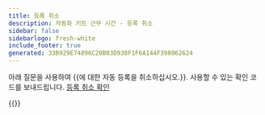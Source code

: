 ```yaml
---
title: 등록 취소
description: 자동화 키트 근무 시간 - 등록 취소
sidebar: false
sidebarlogo: fresh-white
include_footer: true
generated: 33B929E74896C20B83D938F1F6A144F398062624
---
```


아래 질문을 사용하여 {{에 대한 자동 등록을 취소하십시오.<product-name>}}. 사용할 수 있는 확인 코드를 보내드립니다. [등록 취소 확인](/ko/office-hours/unregister-confirm)

{{<questions name="/content/ko/office-hours/unregister.json" completed="등록 취소 질문을 작성해 주셔서 감사합니다." shownavigationbuttons="false" locale="ko">}}

